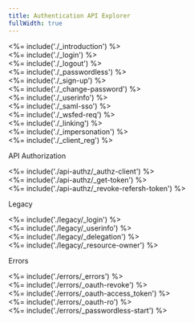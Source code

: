 ```yaml
---
title: Authentication API Explorer
fullWidth: true
---
```


<div class="api-section" data-section="none">
  <%= include('./_introduction') %>
</div>

<div class="api-section" data-section="none">
  <%= include('./_login') %>
</div>

<div class="api-section" data-section="none">
  <%= include('./_logout') %>
</div>

<div class="api-section" data-section="none">
  <%= include('./_passwordless') %>
</div>

<div class="api-section" data-section="none">
  <%= include('./_sign-up') %>
</div>

<div class="api-section" data-section="none">
  <%= include('./_change-password') %>
</div>

<div class="api-section" data-section="none">
  <%= include('./_userinfo') %>
</div>

<div class="api-section" data-section="none">
  <%= include('./_saml-sso') %>
</div>

<div class="api-section" data-section="none">
  <%= include('./_wsfed-req') %>
</div>

<div class="api-section" data-section="none">
  <%= include('./_linking') %>
</div>

<div class="api-section" data-section="none">
  <%= include('./_impersonation') %>
</div>

<div class="api-section" data-section="none">
  <%= include('./_client_reg') %>
</div>

<span data-section-label="api-authz">API Authorization</span>
<div class="api-section" data-section="api-authz">
  <%= include('./api-authz/_authz-client') %>
</div>
<div class="api-section" data-section="api-authz">
  <%= include('./api-authz/_get-token') %>
</div>
<div class="api-section" data-section="api-authz">
  <%= include('./api-authz/_revoke-refersh-token') %>
</div>

<span data-section-label="legacy">Legacy</span>
<div class="api-section" data-section="legacy">
  <%= include('./legacy/_login') %>
</div>
<div class="api-section" data-section="legacy">
  <%= include('./legacy/_userinfo') %>
</div>
<div class="api-section" data-section="legacy">
  <%= include('./legacy/_delegation') %>
</div>
<div class="api-section" data-section="legacy">
  <%= include('./legacy/_resource-owner') %>
</div>

<span data-section-label="errors">Errors</span>
<div class="api-section" data-section="errors">
 <%= include('./errors/_errors') %>
</div>
<div class="api-section" data-section="errors">
 <%= include('./errors/_oauth-revoke') %>
</div>
<div class="api-section" data-section="errors">
 <%= include('./errors/_oauth-access_token') %>
</div>
<div class="api-section" data-section="errors">
 <%= include('./errors/_oauth-ro') %>
</div>
<div class="api-section" data-section="errors">
 <%= include('./errors/_passwordless-start') %>
</div>

